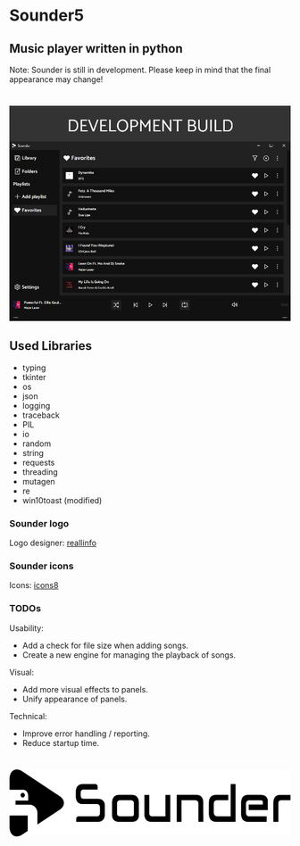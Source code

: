 # Sounder5

## Music player written in python

Note: Sounder is still in development. Please keep in mind that the final appearance may change!

#

<p align="center"><img src="images/app.png" alt="Sounder"></p>

## Used Libraries

- typing
- tkinter
- os
- json
- logging
- traceback
- PIL
- io
- random
- string
- requests
- threading
- mutagen
- re
- win10toast (modified)

### Sounder logo

Logo designer: [reallinfo](https://github.com/reallinfo)

### Sounder icons

Icons: [icons8](https://icons8.com/)

### TODOs

Usability:

- Add a check for file size when adding songs.
- Create a new engine for managing the playback of songs.

Visual:

- Add more visual effects to panels.
- Unify appearance of panels.

Technical:

- Improve error handling / reporting.
- Reduce startup time.

#

<p align="center"><img src="images/horizontal.png" alt="Sounder" height="120px"></p>
